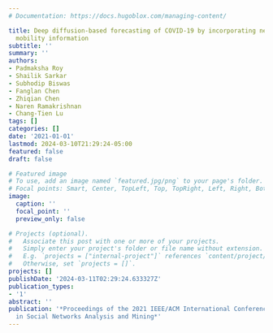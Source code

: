 ```yaml
---
# Documentation: https://docs.hugoblox.com/managing-content/

title: Deep diffusion-based forecasting of COVID-19 by incorporating network-level
  mobility information
subtitle: ''
summary: ''
authors:
- Padmaksha Roy
- Shailik Sarkar
- Subhodip Biswas
- Fanglan Chen
- Zhiqian Chen
- Naren Ramakrishnan
- Chang-Tien Lu
tags: []
categories: []
date: '2021-01-01'
lastmod: 2024-03-10T21:29:24-05:00
featured: false
draft: false

# Featured image
# To use, add an image named `featured.jpg/png` to your page's folder.
# Focal points: Smart, Center, TopLeft, Top, TopRight, Left, Right, BottomLeft, Bottom, BottomRight.
image:
  caption: ''
  focal_point: ''
  preview_only: false

# Projects (optional).
#   Associate this post with one or more of your projects.
#   Simply enter your project's folder or file name without extension.
#   E.g. `projects = ["internal-project"]` references `content/project/deep-learning/index.md`.
#   Otherwise, set `projects = []`.
projects: []
publishDate: '2024-03-11T02:29:24.633327Z'
publication_types:
- '1'
abstract: ''
publication: '*Proceedings of the 2021 IEEE/ACM International Conference on Advances
  in Social Networks Analysis and Mining*'
---
```

